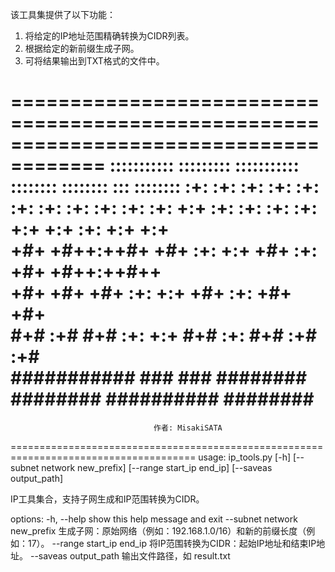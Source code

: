 
该工具集提供了以下功能：
1. 将给定的IP地址范围精确转换为CIDR列表。
2. 根据给定的新前缀生成子网。
3. 可将结果输出到TXT格式的文件中。

======================================================================================
      ::::::::::: :::::::::      ::::::::::: ::::::::   ::::::::  :::        :::::::: 
         :+:     :+:    :+:         :+:    :+:    :+: :+:    :+: :+:       :+:    :+: 
        +:+     :+:    :+:         :+:    :+:    +:+ +:+    :+: +:+       +:+         
       +#+     +#++:++#+          +#+    :+:    +:+ +#+    :+: +#+       +#++:++#++   
      +#+     +#+                +#+    :+:    +:+ +#+    :+: +#+              +#+    
     #+#     :+#                #+#    :+:    +:+ #+#    :+: #+#       :+#    :+#     
########### ###                ###     ########   ########  ########## ########         
======================================================================================
                                    作者: MisakiSATA                                    
======================================================================================
usage: ip_tools.py [-h] [--subnet network new_prefix] [--range start_ip end_ip] [--saveas output_path]

IP工具集合，支持子网生成和IP范围转换为CIDR。

options:
  -h, --help            show this help message and exit
  --subnet network new_prefix
                        生成子网：原始网络（例如：192.168.1.0/16）和新的前缀长度（例如：17）。
  --range start_ip end_ip
                        将IP范围转换为CIDR：起始IP地址和结束IP地址。
  --saveas output_path  输出文件路径，如 result.txt
